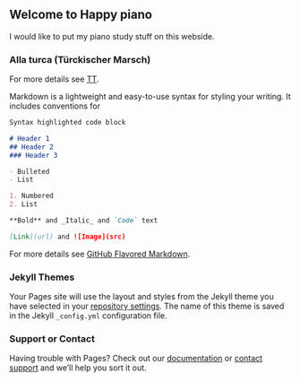 ## Welcome to Happy piano

I would like to put my piano study stuff on this webside.



### Alla turca (Türckischer Marsch)
For more details see [TT](https://www.youtube.com/watch?v=A_THdzBnHy0).

Markdown is a lightweight and easy-to-use syntax for styling your writing. It includes conventions for

```markdown
Syntax highlighted code block

# Header 1
## Header 2
### Header 3

- Bulleted
- List

1. Numbered
2. List

**Bold** and _Italic_ and `Code` text

[Link](url) and ![Image](src)
```

For more details see [GitHub Flavored Markdown](https://www.youtube.com/watch?v=A_THdzBnHy0).

### Jekyll Themes

Your Pages site will use the layout and styles from the Jekyll theme you have selected in your [repository settings](https://github.com/Happy7273/pianoweb.github.io/settings/pages). The name of this theme is saved in the Jekyll `_config.yml` configuration file.

### Support or Contact

Having trouble with Pages? Check out our [documentation](https://docs.github.com/categories/github-pages-basics/) or [contact support](https://support.github.com/contact) and we’ll help you sort it out.
